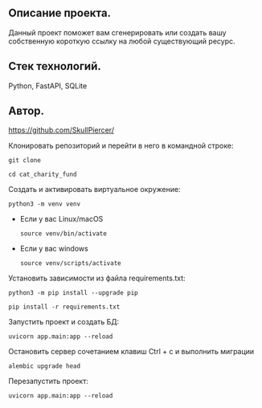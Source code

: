 ## Описание проекта.
Данный проект поможет вам сгенерировать или создать вашу собственную короткую ссылку на любой существующий ресурс.
## Стек технологий.
Python, FastAPI, SQLite
## Автор.
https://github.com/SkullPiercer/

Клонировать репозиторий и перейти в него в командной строке:

```
git clone 
```

```
cd cat_charity_fund
```

Cоздать и активировать виртуальное окружение:

```
python3 -m venv venv
```

* Если у вас Linux/macOS

    ```
    source venv/bin/activate
    ```

* Если у вас windows

    ```
    source venv/scripts/activate
    ```

Установить зависимости из файла requirements.txt:

```
python3 -m pip install --upgrade pip
```

```
pip install -r requirements.txt
```

Запустить проект и создать БД:
```
uvicorn app.main:app --reload
```
Остановить сервер сочетанием клавиш Ctrl + c и выполнить миграции
```
alembic upgrade head
```
Перезапустить проект:
```
uvicorn app.main:app --reload
```